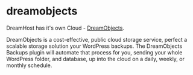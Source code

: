 dreamobjects
============

DreamHost has it's own Cloud - <a href="http://dreamhost.com/cloud/dreamobjects/">DreamObjects</a>.

DreamObjects is a cost-effective, public cloud storage service, perfect a scalable storage solution your WordPress backups. The DreamObjects Backups plugin will automate that process for you, sending your whole WordPress folder, and database, up into the cloud on a daily, weekly, or monthly schedule.
